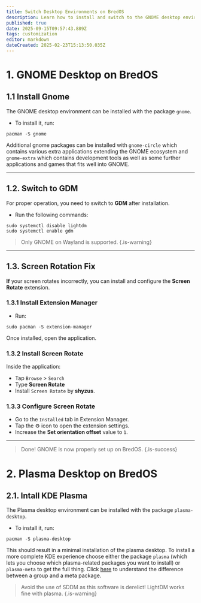 ```yaml
---
title: Switch Desktop Environments on BredOS
description: Learn how to install and switch to the GNOME desktop environment on BredOS
published: true
date: 2025-09-15T09:57:43.889Z
tags: customization
editor: markdown
dateCreated: 2025-02-23T15:13:50.035Z
---
```


# 1. GNOME Desktop on BredOS
## 1.1 Install Gnome

The GNOME desktop environment can be installed with the package `gnome`.  
- To install it, run:

```
pacman -S gnome
```

Additional gnome packages can be installed with `gnome-circle` which contains various extra applications extending the GNOME ecosystem and `gnome-extra` which contains development tools as well as some further applications and games that fits well into GNOME.

---

## 1.2. Switch to GDM

For proper operation, you need to switch to **GDM** after installation.  
- Run the following commands:

```
sudo systemctl disable lightdm
sudo systemctl enable gdm
```

> Only GNOME on Wayland is supported.
{.is-warning}


---

## 1.3. Screen Rotation Fix

**If** your screen rotates incorrectly, you can install and configure the **Screen Rotate** extension.

### 1.3.1 Install Extension Manager

- Run:

```
sudo pacman -S extension-manager
```

Once installed, open the application.

### 1.3.2 Install Screen Rotate

Inside the application:

- Tap `Browse` > `Search`
- Type **Screen Rotate**
- Install `Screen Rotate` by **shyzus**.

### 1.3.3 Configure Screen Rotate

- Go to the `Installed` tab in Extension Manager.
- Tap the ⚙️ icon to open the extension settings.
- Increase the **Set orientation offset** value to `1`.

---

> Done! GNOME is now properly set up on BredOS.
{.is-success}

# 2. Plasma Desktop on BredOS
## 2.1. Intall KDE Plasma
The Plasma desktop environment can be installed with the package `plasma-desktop`.  
- To install it, run:

```
pacman -S plasma-desktop
```

This should result in a minimal installation of the plasma desktop. To install a more complete KDE experience choose either the package `plasma` (which lets you choose which plasma-related packages you want to install) or `plasma-meta` to get the full thing. Click [here](https://wiki.archlinux.org/title/Meta_package_and_package_group) to understand the difference between a group and a meta package.

> Avoid the use of SDDM as this software is derelict! LightDM works fine with plasma.
{.is-warning}
